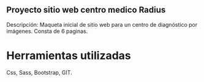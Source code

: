 ## Proyecto sitio web centro medico Radius
Descripción: Maqueta inicial de sitio web para un centro de diagnóstico por imágenes.
Consta de 6 paginas.

# Herramientas utilizadas
Css, Sass, Bootstrap, GIT.